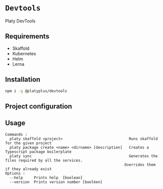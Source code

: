 # `Devtools`

Platy DevTools

## Requirements

- Skaffold
- Kubernetes
- Helm
- Lerna

## Installation

```sh
npm i -g @platyplus/devtools
```

## Project configuration

## Usage

```
Commands :
  platy skaffold <project>                              Runs skaffold for the given project
  platy package create <name> <dirname> [description]   Creates a Typescript package boilerplate
  platy sync                                            Generates the files required by all the services.
                                                      Overrides them if they already exist
Options :
  --help     Prints help  [boolean]
  --version  Prints version number [booléen]
```
